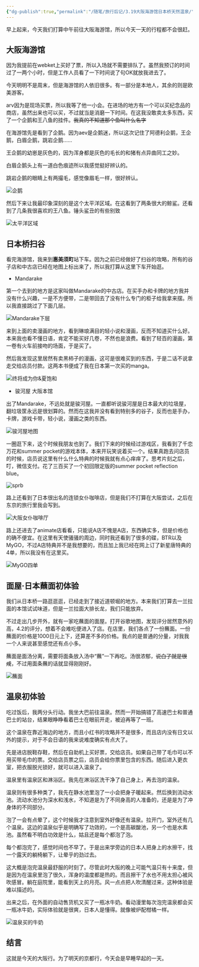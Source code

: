 ```yaml
---
{"dg-publish":true,"permalink":"/随笔/旅行后记/3.19大阪海游馆日本桥天然温泉/","title":"3.19|大阪海游馆|日本桥|天然温泉","tags":["旅行","生活"],"created":"2024-03-19 19:23"}
---
```



早上起来，今天我们打算中午前往大阪海游馆，所以今天一天的行程都不会很赶。

## 大阪海游馆

因为我提前在webket上买好了票，所以入场就不需要排队了。虽然我预订的时间过了一两个小时，但是工作人员看了一下时间说了句OK就放我进去了。

今天明明不是周末，但是海游馆的人依旧很多。有一部分是本地人，其余的则是欧美游客。

arv因为是现场买票，所以我等了他一小会。在进场的地方有一个可以买纪念品的商店，虽然出来也可以买，不过就当是消磨一下时间。在这我没敢卖太多东西，买了一个企鹅和王八鱼的挂件。~~我真的不知道那个鱼叫什么名字~~

在海游馆先是看到了企鹅。因为aev是企鹅迷，所以这次记住了阿德利企鹅，王企鹅，白眉企鹅，跳岩企鹅……

王企鹅的幼崽是灰色的，因为浑身都是灰色的毛长的和猪有点异曲同工之妙。

白眉企鹅头上有一道白色痕迹所以我感觉挺好辨认的。

跳岩企鹅的眼睛上有两撮毛，感觉像眉毛一样，很好辨认。

![企鹅](https://s2.loli.net/2024/04/09/3fYtyzmcno2JTkq.jpg)

然后下来让我最印象深刻的是这个太平洋区域。在这看到了两条很大的鲸鲨。还看到了几条我很喜欢的王八鱼。锤头鲨丑的有些别致

![太平洋区域](https://s2.loli.net/2024/04/09/WpvIGxENO1TnDRY.jpg)

## 日本桥扫谷

看完海游馆，我来到**惠美须町**站下车。因为之前已经做好了扫谷的攻略，所有的谷子店和中古店已经在地图上标出来了，所以我打算从这里下车开始逛。

- Mandarake

第一个去到的地方是这家叫做Mandarake的中古店。在买手办和卡牌的地方我并没有什么兴趣，一是不方便带，二是带回去了没有什么专门的柜子给我拿来摆。所以我直接跳过了下面几层。

![Mandarake下层](https://s2.loli.net/2024/04/09/TadRE6YZbQNO3xP.jpg)

来到上面的卖漫画的地方，看到琳琅满目的轻小说和漫画，反而不知道买什么好。本来我也看不懂日语，肯定不能买好几卷，不然也是浪费。看到了轻百的漫画，第一卷有火车前接吻的场面，于是买了。

然后我发现这里居然有卖黑柿子的漫画，这可是很难买到的东西，于是二话不说拿走交给店员付款。这两本书便成了我在日本第一次买的manga。

![终将成为你&夏饱和](https://s2.loli.net/2024/04/09/lbAEMPJKuRWpfTc.jpg)

- 骏河屋 大阪本馆

出了Mandarake，不远处就是骏河屋。一直都听说骏河屋是日本最大的垃圾屋，翻垃圾筐永远是很划算的。然而在这我并没有看到特别多的谷子，反而也是手办，卡牌，游戏卡带，轻小说，漫画之类的东西。

![骏河屋地图](https://s2.loli.net/2024/04/09/7NvhoP8seBjZtAd.jpg)

一圈逛下来，这个时候我朋友也到了。我们下来的时候经过游戏区，我看到了千恋万花和summer pocket的游戏本体，本来开玩笑说着买一个。结果真跑去问店员的时候，店员说这里有什么什么特典的时候我就有点心痒痒了。思考片刻之后，叮，微信支付。花了三百买了一个初回限定版的summer pocket reflection blue。

![sprb](https://s2.loli.net/2024/04/09/RcGBrE3wFbTnv2z.jpg)

路上还看到了日本很出名的连锁女仆咖啡店，但是我们不打算在大阪尝试，之后在东京的旅行里我会写到。

![大阪女仆咖啡厅](https://s2.loli.net/2024/04/09/2uLR6Ee48tzTjHJ.jpg)

路上还进去了animate店看看，只能说A店不愧是A店，东西确实多，但是价格也的确不便宜。在这里有天使骚骚的周边，同时我还看到了很多的碟，BTR以及MyGO，不过A店特典并不是我想要的，而且加上我已经在网上订了新星唐特典的4单，所以我没有在这里买。

![MyGO四单](https://s2.loli.net/2024/04/09/gZQaEHCvT7Om6X9.jpg)

## 面屋·日本蘸面初体验

我们从日本桥一路逛逛逛，已经走到了接近道顿堀的地方。本来我们打算去一兰拉面的本馆试试味道，但是一兰拉面大排长龙，我们只能放弃。

不过走出几步开外，就有一家吃蘸面的面屋。打开谷歌地图，发现评分居然意外的高，4.2的评分，想着不会难吃便进入了店。在店里，我们各点了一份蘸面。一份蘸面的价格是1000日元上下，还算差不多的价格。我点的是普通的分量，对我我一个人来说甚至感觉还有点小多。

蘸面是面汤分离，需要将面条放入汤中“蘸”一下再吃。汤很浓郁，~~说白了就是很咸~~，不过用面条蘸的话就显得刚刚好。

![蘸面](https://s2.loli.net/2024/04/09/CxLTD2umskB3qUK.jpg)

## 温泉初体验

吃过饭后，我两分头行动。我坐大巴前往温泉。然而一开始搞错了高速巴士和普通巴士的站台，结果眼睁睁看着巴士在眼前开走，被迫再等了一班。

这个温泉在靠近海边的地方，而且小红书的攻略并不是很多，而且店内没有日文以外的提示，对于不会日语的我来说难度确实有点大了。

先是进店脱鞋存鞋，然后在自助机上买好票，交给店员。如果自己带了毛巾可以不用买带毛巾的票。交给店员票之后，店员会给你票里包含的东西。随后进入更衣室，把衣服脱光锁好，就可以进入温泉了。

温泉里有温泉区和淋浴区。我先在淋浴区洗干净了自己身上，再去泡的温泉。

温泉则有很多种类了，我先在静水池里泡了一小会把身子暖起来。然后换到流动水池。流动水池分为深水和浅水，不知道是为了不同身高的人准备的，还是是为了冲身体的不同部分。

泡了一会有点晕了，这个时候我才注意到室外好像还有温泉。拉开门，室外还有几个温泉。这边的温泉似乎是明确写了功效的，一个是高碳酸池，另一个也是水素池。虽然看不明白功效是什么，姑且还是每个都泡了泡。

每个都泡完了，感觉时间也不早了。于是出来学旁边的日本人把身上的水擦干，找一个露天的躺椅躺下，让晕乎的劲过去。

这大概是泡完温泉最舒服的时刻了。尽管此时大阪的晚上可能气温只有十来度，但是因为在温泉里泡了很久，浑身的温度都是热的。而且擦干了水也不用太担心被风吹感冒。躺在庭院里，能看到天上的月亮。风一点点把人吹清醒过来，这种体验是难以描述的。

出来之后，在外面的自动售货机又买了一瓶冰牛奶。看动漫里每次泡完温泉都会买一瓶冰牛奶，实际体验就是很爽，日本人是懂得。就像被炉配柑橘一样。

![温泉买的牛奶](https://s2.loli.net/2024/04/09/CrcpfaIbVzPJy9i.jpg)

## 结言

这就是今天的大阪行。为了明天的京都行，今天会是早睡早起的一天。